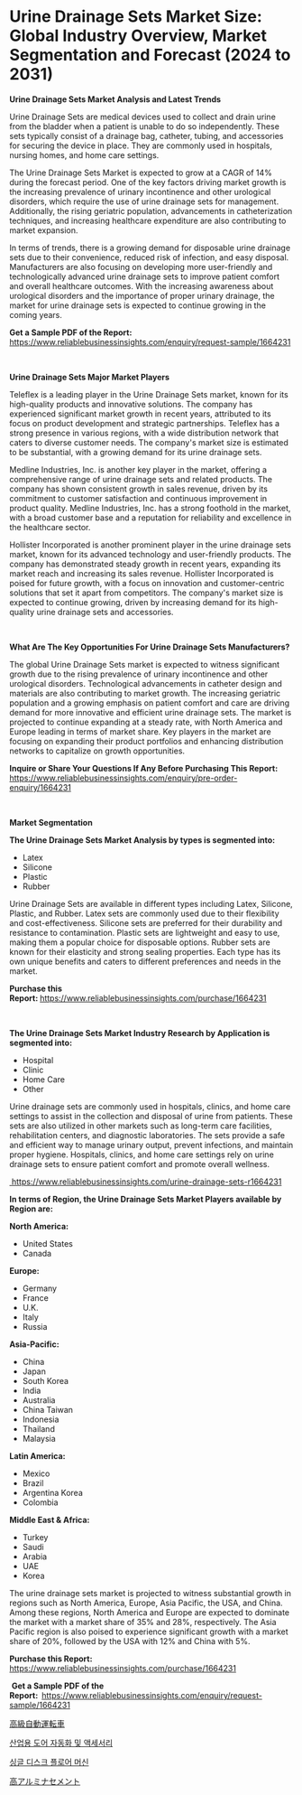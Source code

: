 <p><h1>Urine Drainage Sets Market Size: Global Industry Overview, Market Segmentation and Forecast (2024 to 2031)</h1></p><p><strong>Urine Drainage Sets Market Analysis and Latest Trends</strong></p>
<p><p>Urine Drainage Sets are medical devices used to collect and drain urine from the bladder when a patient is unable to do so independently. These sets typically consist of a drainage bag, catheter, tubing, and accessories for securing the device in place. They are commonly used in hospitals, nursing homes, and home care settings.</p><p>The Urine Drainage Sets Market is expected to grow at a CAGR of 14% during the forecast period. One of the key factors driving market growth is the increasing prevalence of urinary incontinence and other urological disorders, which require the use of urine drainage sets for management. Additionally, the rising geriatric population, advancements in catheterization techniques, and increasing healthcare expenditure are also contributing to market expansion.</p><p>In terms of trends, there is a growing demand for disposable urine drainage sets due to their convenience, reduced risk of infection, and easy disposal. Manufacturers are also focusing on developing more user-friendly and technologically advanced urine drainage sets to improve patient comfort and overall healthcare outcomes. With the increasing awareness about urological disorders and the importance of proper urinary drainage, the market for urine drainage sets is expected to continue growing in the coming years.</p></p>
<p><strong>Get a Sample PDF of the Report:&nbsp;</strong> <a href="https://www.reliablebusinessinsights.com/enquiry/request-sample/1664231">https://www.reliablebusinessinsights.com/enquiry/request-sample/1664231</a></p>
<p>&nbsp;</p>
<p><strong>Urine Drainage Sets Major Market Players</strong></p>
<p><p>Teleflex is a leading player in the Urine Drainage Sets market, known for its high-quality products and innovative solutions. The company has experienced significant market growth in recent years, attributed to its focus on product development and strategic partnerships. Teleflex has a strong presence in various regions, with a wide distribution network that caters to diverse customer needs. The company's market size is estimated to be substantial, with a growing demand for its urine drainage sets.</p><p>Medline Industries, Inc. is another key player in the market, offering a comprehensive range of urine drainage sets and related products. The company has shown consistent growth in sales revenue, driven by its commitment to customer satisfaction and continuous improvement in product quality. Medline Industries, Inc. has a strong foothold in the market, with a broad customer base and a reputation for reliability and excellence in the healthcare sector.</p><p>Hollister Incorporated is another prominent player in the urine drainage sets market, known for its advanced technology and user-friendly products. The company has demonstrated steady growth in recent years, expanding its market reach and increasing its sales revenue. Hollister Incorporated is poised for future growth, with a focus on innovation and customer-centric solutions that set it apart from competitors. The company's market size is expected to continue growing, driven by increasing demand for its high-quality urine drainage sets and accessories.</p></p>
<p>&nbsp;</p>
<p><strong>What Are The Key Opportunities For Urine Drainage Sets Manufacturers?</strong></p>
<p><p>The global Urine Drainage Sets market is expected to witness significant growth due to the rising prevalence of urinary incontinence and other urological disorders. Technological advancements in catheter design and materials are also contributing to market growth. The increasing geriatric population and a growing emphasis on patient comfort and care are driving demand for more innovative and efficient urine drainage sets. The market is projected to continue expanding at a steady rate, with North America and Europe leading in terms of market share. Key players in the market are focusing on expanding their product portfolios and enhancing distribution networks to capitalize on growth opportunities.</p></p>
<p><strong>Inquire or Share Your Questions If Any Before Purchasing This Report:</strong> <a href="https://www.reliablebusinessinsights.com/enquiry/pre-order-enquiry/1664231">https://www.reliablebusinessinsights.com/enquiry/pre-order-enquiry/1664231</a></p>
<p>&nbsp;</p>
<p><strong>Market Segmentation</strong></p>
<p><strong>The Urine Drainage Sets Market Analysis by types is segmented into:</strong></p>
<p><ul><li>Latex</li><li>Silicone</li><li>Plastic</li><li>Rubber</li></ul></p>
<p><p>Urine Drainage Sets are available in different types including Latex, Silicone, Plastic, and Rubber. Latex sets are commonly used due to their flexibility and cost-effectiveness. Silicone sets are preferred for their durability and resistance to contamination. Plastic sets are lightweight and easy to use, making them a popular choice for disposable options. Rubber sets are known for their elasticity and strong sealing properties. Each type has its own unique benefits and caters to different preferences and needs in the market.</p></p>
<p><strong>Purchase this Report:&nbsp;</strong><a href="https://www.reliablebusinessinsights.com/purchase/1664231">https://www.reliablebusinessinsights.com/purchase/1664231</a></p>
<p>&nbsp;</p>
<p><strong>The Urine Drainage Sets Market Industry Research by Application is segmented into:</strong></p>
<p><ul><li>Hospital</li><li>Clinic</li><li>Home Care</li><li>Other</li></ul></p>
<p><p>Urine drainage sets are commonly used in hospitals, clinics, and home care settings to assist in the collection and disposal of urine from patients. These sets are also utilized in other markets such as long-term care facilities, rehabilitation centers, and diagnostic laboratories. The sets provide a safe and efficient way to manage urinary output, prevent infections, and maintain proper hygiene. Hospitals, clinics, and home care settings rely on urine drainage sets to ensure patient comfort and promote overall wellness.</p></p>
<p><a href="https://www.reliablebusinessinsights.com/urine-drainage-sets-r1664231">&nbsp;https://www.reliablebusinessinsights.com/urine-drainage-sets-r1664231</a></p>
<p><strong>In terms of Region, the Urine Drainage Sets Market Players available by Region are:</strong></p>
<p>
    <p> <strong> North America: </strong>
        <ul>
            <li>United States</li>
            <li>Canada</li>
        </ul>
        </p> 
    <p> <strong> Europe: </strong>
        <ul>
            <li>Germany</li>
            <li>France</li>
            <li>U.K.</li>
            <li>Italy</li>
            <li>Russia</li>
        </ul>
        </p> 
    <p> <strong> Asia-Pacific: </strong>
        <ul>
            <li>China</li>
            <li>Japan</li>
            <li>South Korea</li>
            <li>India</li>
            <li>Australia</li>
            <li>China Taiwan</li>
            <li>Indonesia</li>
            <li>Thailand</li>
            <li>Malaysia</li>
        </ul>
        </p> 
    <p> <strong> Latin America: </strong>
        <ul>
            <li>Mexico</li>
            <li>Brazil</li>
            <li>Argentina Korea</li>
            <li>Colombia</li>
        </ul>
        </p> 
    <p> <strong> Middle East & Africa: </strong>
        <ul>
            <li>Turkey</li>
            <li>Saudi</li>
            <li>Arabia</li>
            <li>UAE</li>
            <li>Korea</li>
        </ul>
    </p>
    </p>
<p><p>The urine drainage sets market is projected to witness substantial growth in regions such as North America, Europe, Asia Pacific, the USA, and China. Among these regions, North America and Europe are expected to dominate the market with a market share of 35% and 28%, respectively. The Asia Pacific region is also poised to experience significant growth with a market share of 20%, followed by the USA with 12% and China with 5%.</p></p>
<p><strong>Purchase this Report: </strong><a href="https://www.reliablebusinessinsights.com/purchase/1664231">https://www.reliablebusinessinsights.com/purchase/1664231</a></p>
<p>&nbsp;<strong>Get a Sample PDF of the Report:&nbsp;&nbsp;</strong><a href="https://www.reliablebusinessinsights.com/enquiry/request-sample/1664231">https://www.reliablebusinessinsights.com/enquiry/request-sample/1664231</a></p>
<p><strong></strong></p>
<p><p><a href="https://github.com/GregorioOKeefe2023/Market-Research-Report-List-1/blob/main/714722496673.md">高級自動運転車</a></p><p><a href="https://github.com/admichael111/Market-Research-Report-List-1/blob/main/455151488292.md">산업용 도어 자동화 및 액세서리</a></p><p><a href="https://github.com/msujons1512/Market-Research-Report-List-1/blob/main/418526288293.md">싱글 디스크 플로어 머신</a></p><p><a href="https://github.com/AylinBeier/Market-Research-Report-List-1/blob/main/615793696672.md">高アルミナセメント</a></p></p>